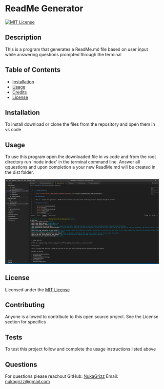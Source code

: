 
  
  # ReadMe Generator

  [![MIT License](https://img.shields.io/badge/License-MIT-blue)](https://choosealicense.com/licenses/mit/)
  
  ## Description 

  This is a program that generates a ReadMe.md file based on user input while answering questions prompted through the terminal
  
  ## Table of Contents
  
  * [Installation](#installation)
  * [Usage](#usage)
  * [Credits](#credits)
  * [License](#license)
  
  ## Installation
  
  To install download or clone the files from the repository and open them in vs code
  
  ## Usage 
  
  To use this program open the downloaded file in vs code and from the root directory run 'node index' in the terminal command line. Answer all qquestions and upon completion a your new ReadMe.md will be created in the dist folder.
  
  ![alt text](./assets/images/screenshot.png)
  
  ## License
  
  Licensed under the [MIT License](https://choosealicense.com/licenses/mit/)
  
  ## Contributing
  
  Anyone is allowed to contribute to this open source project. See the License section for specifics
  
  ## Tests
  
  To test this project follow and complete the usage instructions listed above

  ## Questions

  For questions please reachout
  GitHub: [NukaGrizz](https://github.com/NukaGrizz)
  Email: nukagrizz@gmail.com
  
